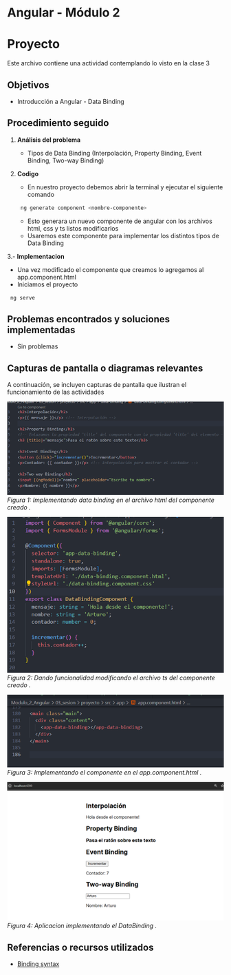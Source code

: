 # Angular - Módulo 2

# Proyecto 

Este archivo contiene una actividad contemplando lo visto en la clase 3

## Objetivos 

- Introducción a Angular - Data Binding

## Procedimiento seguido

1. **Análisis del problema**  
   -  Tipos de Data Binding (Interpolación, Property Binding, Event Binding, Two-way Binding)

2. **Codigo**  
   -  En nuestro proyecto debemos abrir la terminal y ejecutar el siguiente comando
   ```sh
    ng generate component <nombre-componente>
   ```
   - Esto generara un nuevo componente de angular con los archivos html, css y ts listos modificarlos
   - Usaremos este componente para implementar los distintos tipos de Data Binding

3.- **Implementacion**  
   - Una vez modificado el componente que creamos lo agregamos al app.component.html
   - Iniciamos el proyecto
   ```sh
    ng serve
   ```  
   
## Problemas encontrados y soluciones implementadas

- Sin problemas

## Capturas de pantalla o diagramas relevantes

A continuación, se incluyen capturas de pantalla que ilustran el funcionamiento de las actividades

![Salida de pruebas](Capturas/img.png)  
*Figura 1: Implementando data binding en el archivo html del componente creado .*

![Salida de pruebas](Capturas/img2.png)  
*Figura 2: Dando funcionalidad modificando el archivo ts del componente creado .*

![Salida de pruebas](Capturas/img3.png)  
*Figura 3: Implementando el componente en el app.component.html .*

![Salida de pruebas](Capturas/img5.png)  
*Figura 4: Aplicacion implementando el DataBinding .*

## Referencias o recursos utilizados

- [Binding syntax](https://v17.angular.io/guide/binding-syntax)
